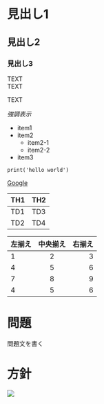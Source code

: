 
# 見出し1
## 見出し2
### 見出し3

TEXT  
TEXT

TEXT

*強調表示*


+ item1
+ item2
	+ item2-1
	+ item2-2
+ item3


```
print('hello world')
```


[Google](https://google.com)


| TH1 | TH2 |
----|---- 
| TD1 | TD3 |
| TD2 | TD4 |


|左揃え|中央揃え|右揃え|
|:---|:---:|---:|
|1|2|3|
|4|5|6|
|7|8|9|
|4|5|6|


# 問題
問題文を書く

# 方針

<img src="https://latex.codecogs.com/pdf.latex?\sum_{x=1}^{n}&space;\sum&space;_{y=x&plus;1}^{n}&space;xy&space;=&space;\frac{1}{24}(n-1)n(n&plus;1)(3n&plus;2)"/>
